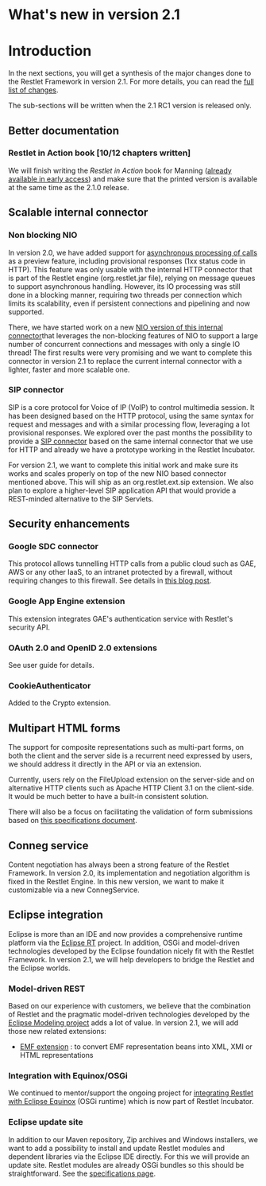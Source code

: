 What's new in version 2.1
=========================

Introduction
============

In the next sections, you will get a synthesis of the major changes done
to the Restlet Framework in version 2.1. For more details, you can read
the [full list of
changes](http://www.restlet.org/documentation/snapshot/jse/changes).

The sub-sections will be written when the 2.1 RC1 version is released
only.

Better documentation
--------------------

### Restlet in Action book [10/12 chapters written]

We will finish writing the *Restlet in Action* book for Manning
([already available in early
access](http://www.restlet.org/documentation/books))
and make sure that the printed version is available at the same time as
the 2.1.0 release.

Scalable internal connector
---------------------------

### Non blocking NIO

In version 2.0, we have added support for [asynchronous processing of
calls](http://wiki.restlet.org/developers/172-restlet/297-restlet.html)
as a preview feature, including provisional responses (1xx status code
in HTTP). This feature was only usable with the internal HTTP connector
that is part of the Restlet engine (org.restlet.jar file), relying on
message queues to support asynchronous handling. However, its IO
processing was still done in a blocking manner, requiring two threads
per connection which limits its scalability, even if persistent
connections and pipelining and now supported.

There, we have started work on a new [NIO version of this internal
connector](http://wiki.restlet.org/developers/172-restlet/354-restlet.html)that
leverages the non-blocking features of NIO to support a large number of
concurrent connections and messages with only a single IO thread! The
first results were very promising and we want to complete this connector
in version 2.1 to replace the current internal connector with a lighter,
faster and more scalable one.

### SIP connector

SIP is a core protocol for Voice of IP (VoIP) to control multimedia
session. It has been designed based on the HTTP protocol, using the same
syntax for request and messages and with a similar processing flow,
leveraging a lot provisional responses. We explored over the past months
the possibility to provide a [SIP
connector](http://wiki.restlet.org/developers/257-restlet/300-restlet.html)
based on the same internal connector that we use for HTTP and already we
have a prototype working in the Restlet Incubator.

For version 2.1, we want to complete this initial work and make sure its
works and scales properly on top of the new NIO based connector
mentioned above. This will ship as an org.restlet.ext.sip extension. We
also plan to explore a higher-level SIP application API that would
provide a  REST-minded alternative to the SIP Servlets.

Security enhancements
---------------------

### Google SDC connector

This protocol allows tunnelling HTTP calls from a public cloud such as
GAE, AWS or any other IaaS, to an intranet protected by a firewall,
without requiring changes to this firewall. See details in [this blog
post](http://blog.noelios.com/2011/03/31/leveraging-sdc-beyond-google-cloud-with-restlet/).

### Google App Engine extension

This extension integrates GAE's authentication service with Restlet's
security API.

### OAuth 2.0 and OpenID 2.0 extensions

See user guide for details.

### CookieAuthenticator

Added to the Crypto extension.

Multipart HTML forms
--------------------

The support for composite representations such as multi-part forms, on
both the client and the server side is a recurrent need expressed by
users, we should address it directly in the API or via an extension.

Currently, users rely on the FileUpload extension on the server-side and
on alternative HTTP clients such as Apache HTTP Client 3.1 on the
client-side. It would be much better to have a built-in consistent
solution.

There will also be a focus on facilitating the validation of form
submissions based on [this specifications
document](http://wiki.restlet.org/developers/172-restlet/g5/367-restlet.html).

Conneg service
--------------

Content negotiation has always been a strong feature of the Restlet
Framework. In version 2.0, its implementation and negotiation algorithm
is fixed in the Restlet Engine. In this new version, we want to make it
customizable via a new ConnegService.

Eclipse integration
-------------------

Eclipse is more than an IDE and now provides a comprehensive runtime
platform via the [Eclipse
RT](http://www.eclipse.org/rt/)
project. In addition, OSGi and model-driven technologies developed by
the Eclipse foundation nicely fit with the Restlet Framework. In version
2.1, we will help developers to bridge the Restlet and the Eclipse
worlds.

### Model-driven REST

Based on our experience with customers, we believe that the combination
of Restlet and the pragmatic model-driven technologies developed by the
[Eclipse Modeling
project](http://www.eclipse.org/modeling/)
adds a lot of value. In version 2.1, we will add those new related
extensions:

-   [EMF
    extension](http://wiki.restlet.org/developers/257-restlet/345-restlet.html)
    : to convert EMF representation beans into XML, XMI or HTML
    representations

### Integration with Equinox/OSGi

We continued to mentor/support the ongoing project for [integrating
Restlet with Eclipse
Equinox](http://blog.noelios.com/2010/05/06/gsoc-and-restlet-integration-with-equinox/)
(OSGi runtime) which is now part of Restlet Incubator.

### Eclipse update site

In addition to our Maven repository, Zip archives and Windows
installers, we want to add a possibility to install and update Restlet
modules and dependent libraries via the Eclipse IDE directly. For this
we will provide an update site. Restlet modules are already OSGi bundles
so this should be straightforward. See the [specifications
page](http://wiki.restlet.org/developers/172-restlet/g1/417-restlet.html).

